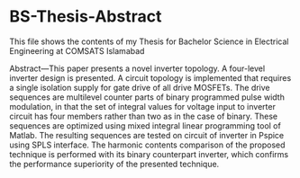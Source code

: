 # BS-Thesis-Abstract
This file shows the contents of my Thesis for Bachelor Science in Electrical Engineering at COMSATS Islamabad


Abstract—This paper presents a novel inverter topology. A
four-level inverter design is presented. A circuit topology is
implemented that requires a single isolation supply for gate
drive of all drive MOSFETs. The drive sequences are
multilevel counter parts of binary programmed pulse width
modulation, in that the set of integral values for voltage input
to inverter circuit has four members rather than two as in the
case of binary. These sequences are optimized using mixed
integral linear programming tool of Matlab. The resulting
sequences are tested on circuit of inverter in Pspice using SPLS
interface. The harmonic contents comparison of the proposed
technique is performed with its binary counterpart inverter,
which confirms the performance superiority of the presented
technique.
